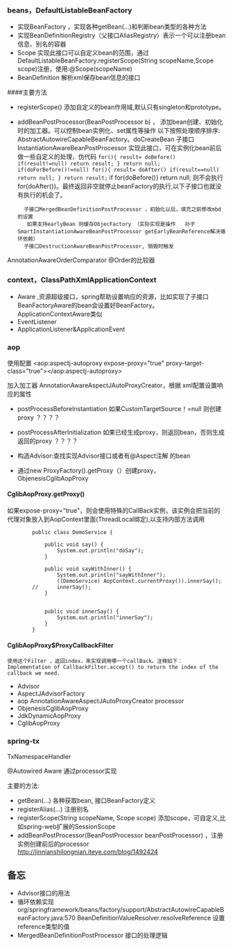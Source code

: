 ### beans，DefaultListableBeanFactory
* 实现BeanFactory ，实现各种getBean(...)和判断bean类型的各种方法
* 实现BeanDefinitionRegistry（父接口AliasRegistry）表示一个可以注册bean信息、别名的容器
* Scope 实现此接口可以自定义bean的范围，通过DefaultListableBeanFactory.registerScope(String scopeName,Scope scope)注册，使用:@Scope(scopeName)
* BeanDefinition 解析xml保存bean信息的接口

####主要方法

* registerScope() 添加自定义的bean作用域,默认只有singleton和prototype。
* addBeanPostProcessor(BeanPostProcessor b) ， 添加bean创建、初始化时的加工器。可以控制bean实例化、set属性等操作
以下按照处理顺序排序: AbstractAutowireCapableBeanFactory。doCreateBean
        子接口InstantiationAwareBeanPostProcessor 实现此接口，可在实例化bean前后做一些自定义的处理，伪代码
               ```
               for(){
                   result= doBefore()
                   if(result!=null) return result;
               }
               return null;
               ```
               ```
               if(doForBefore()!=null)
                    for(){
                        result= doAfter()
                        if(result==null) return null;
                    }
                    return result;
                ```
        if for{doBefore()} return null; 则不会执行 for{doAfter()}。最终返回非空就停止beanFactory的执行,以下子接口也就没有执行的机会了。

        子接口MergedBeanDefinitionPostProcessor ，初始化以后，填充之前修改mbd的设置
         如果支持earlyBean 则缓存ObjecFactory （实际实现是操作   孙子SmartInstantiationAwareBeanPostProcessor getEarlyBeanReference解决循环依赖）
        子接口DestructionAwareBeanPostProcessor, 销毁时触发



AnnotationAwareOrderComparator @Order的比较器

### context，ClassPathXmlApplicationContext
* Aware ,资源超级接口，spring帮助设置响应的资源，比如实现了子接口BeanFactoryAware的bean会设置好BeanFactory。ApplicationContextAware类似
* EventListener
* ApplicationListener&ApplicationEvent


### aop
使用配置 <aop:aspectj-autoproxy expose-proxy="true" proxy-target-class="true"></aop:aspectj-autoproxy>

加入加工器  AnnotationAwareAspectJAutoProxyCreator，根据 xml配置设置响应的属性
* postProcessBeforeInstantiation 如果CustomTargetSource！=null 则创建proxy      ？？？？

* postProcessAfterInitialization 如果已经生成proxy，则返回bean，否则生成返回的proxy ？？？？

* 构造Advisor:查找实现Advisor接口或者有@Aspect注解 的bean
* 通过new ProxyFactory().getProxy（）创建proxy，ObjenesisCglibAopProxy

#### CglibAopProxy.getProxy()
如果expose-proxy="true"，则会使用特殊的CallBack实例，该实例会把当前的代理对象放入到AopContext里面(ThreadLocal绑定),以支持内部方法调用

```
        public class DemoService {
        
        	public void say() {
        		System.out.println("doSay");
        	}
        
        	public void sayWithInner() {
        		System.out.println("sayWithInner");
        		((DemoService) AopContext.currentProxy()).innerSay();
        //		innerSay();
        	}
        
        
        	public void innerSay() {
        		System.out.println("innerSay");
        	}
        }
```
#### CglibAopProxy$ProxyCallbackFilter    
    使用这个Filter ，返回index，来实现调用哪一个callBack。注释如下： Implementation of CallbackFilter.accept() to return the index of the callback we need.






* Advisor
* AspectJAdvisorFactory
* aop  AnnotationAwareAspectJAutoProxyCreator processor
* ObjenesisCglibAopProxy
* JdkDynamicAopProxy
* CglibAopProxy


### spring-tx

TxNamespaceHandler



@Autowired Aware 通过processor实现

主要的方法:

* getBean(...)  各种获取bean,  接口BeanFactory定义
* registerAlias(...) 注册别名
* registerScope(String scopeName, Scope scope) 添加scope，可自定义,比如spring-web扩展的SessionScope
* addBeanPostProcessor(BeanPostProcessor beanPostProcessor) ，注册实例创建前后的processor  http://jinnianshilongnian.iteye.com/blog/1492424

## 备忘
* Advisor接口的用法
*  循环依赖实现  org/springframework/beans/factory/support/AbstractAutowireCapableBeanFactory.java:570  BeanDefinitionValueResolver.resolveReference 设置reference类型的值
* MergedBeanDefinitionPostProcessor 接口的处理逻辑
 
      





